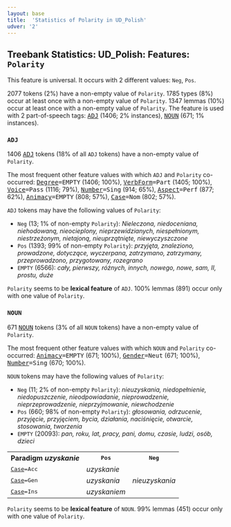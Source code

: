 ```yaml
---
layout: base
title:  'Statistics of Polarity in UD_Polish'
udver: '2'
---
```


## Treebank Statistics: UD_Polish: Features: `Polarity`

This feature is universal.
It occurs with 2 different values: `Neg`, `Pos`.

2077 tokens (2%) have a non-empty value of `Polarity`.
1785 types (8%) occur at least once with a non-empty value of `Polarity`.
1347 lemmas (10%) occur at least once with a non-empty value of `Polarity`.
The feature is used with 2 part-of-speech tags: <tt><a href="pl-pos-ADJ.html">ADJ</a></tt> (1406; 2% instances), <tt><a href="pl-pos-NOUN.html">NOUN</a></tt> (671; 1% instances).

### `ADJ`

1406 <tt><a href="pl-pos-ADJ.html">ADJ</a></tt> tokens (18% of all `ADJ` tokens) have a non-empty value of `Polarity`.

The most frequent other feature values with which `ADJ` and `Polarity` co-occurred: <tt><a href="pl-feat-Degree.html">Degree</a></tt><tt>=EMPTY</tt> (1406; 100%), <tt><a href="pl-feat-VerbForm.html">VerbForm</a></tt><tt>=Part</tt> (1405; 100%), <tt><a href="pl-feat-Voice.html">Voice</a></tt><tt>=Pass</tt> (1116; 79%), <tt><a href="pl-feat-Number.html">Number</a></tt><tt>=Sing</tt> (914; 65%), <tt><a href="pl-feat-Aspect.html">Aspect</a></tt><tt>=Perf</tt> (877; 62%), <tt><a href="pl-feat-Animacy.html">Animacy</a></tt><tt>=EMPTY</tt> (808; 57%), <tt><a href="pl-feat-Case.html">Case</a></tt><tt>=Nom</tt> (802; 57%).

`ADJ` tokens may have the following values of `Polarity`:

* `Neg` (13; 1% of non-empty `Polarity`): <em>Nieleczona, niedoceniana, niehodowaną, nieocieplony, nieprzewidzianych, niespełnionym, niestrzeżonym, nietajoną, nieuprzątnięte, niewyczyszczone</em>
* `Pos` (1393; 99% of non-empty `Polarity`): <em>przyjęta, znaleziono, prowadzone, dotyczące, wyczerpana, zatrzymano, zatrzymany, przeprowadzono, przygotowany, rozegrano</em>
* `EMPTY` (6566): <em>cały, pierwszy, różnych, innych, nowego, nowe, sam, II, prostu, duże</em>

`Polarity` seems to be **lexical feature** of `ADJ`. 100% lemmas (891) occur only with one value of `Polarity`.

### `NOUN`

671 <tt><a href="pl-pos-NOUN.html">NOUN</a></tt> tokens (3% of all `NOUN` tokens) have a non-empty value of `Polarity`.

The most frequent other feature values with which `NOUN` and `Polarity` co-occurred: <tt><a href="pl-feat-Animacy.html">Animacy</a></tt><tt>=EMPTY</tt> (671; 100%), <tt><a href="pl-feat-Gender.html">Gender</a></tt><tt>=Neut</tt> (671; 100%), <tt><a href="pl-feat-Number.html">Number</a></tt><tt>=Sing</tt> (670; 100%).

`NOUN` tokens may have the following values of `Polarity`:

* `Neg` (11; 2% of non-empty `Polarity`): <em>nieuzyskania, niedopełnienie, niedopuszczenie, nieodpowiadanie, nieprowadzenie, nieprzeprowadzenie, nieprzyjmowanie, niewchodzenie</em>
* `Pos` (660; 98% of non-empty `Polarity`): <em>głosowania, odrzucenie, przyjęcie, przyjęciem, bycia, działania, naciśnięcie, otwarcie, stosowania, tworzenia</em>
* `EMPTY` (20093): <em>pan, roku, lat, pracy, pani, domu, czasie, ludzi, osób, dzieci</em>

<table>
  <tr><th>Paradigm <i>uzyskanie</i></th><th><tt>Pos</tt></th><th><tt>Neg</tt></th></tr>
  <tr><td><tt><tt><a href="pl-feat-Case.html">Case</a></tt><tt>=Acc</tt></tt></td><td><em>uzyskanie</em></td><td></td></tr>
  <tr><td><tt><tt><a href="pl-feat-Case.html">Case</a></tt><tt>=Gen</tt></tt></td><td><em>uzyskania</em></td><td><em>nieuzyskania</em></td></tr>
  <tr><td><tt><tt><a href="pl-feat-Case.html">Case</a></tt><tt>=Ins</tt></tt></td><td><em>uzyskaniem</em></td><td></td></tr>
</table>

`Polarity` seems to be **lexical feature** of `NOUN`. 99% lemmas (451) occur only with one value of `Polarity`.

